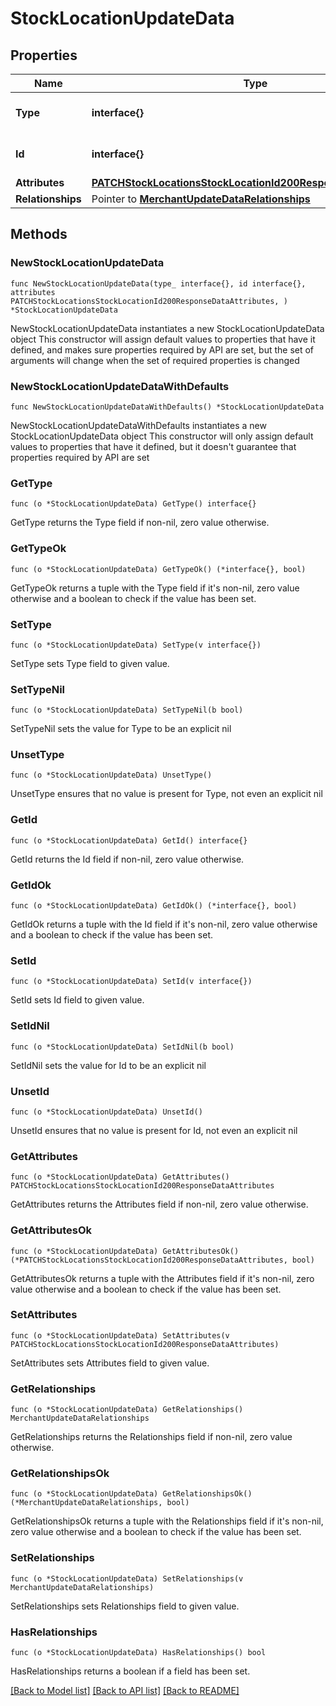 # StockLocationUpdateData

## Properties

Name | Type | Description | Notes
------------ | ------------- | ------------- | -------------
**Type** | **interface{}** | The resource&#39;s type | 
**Id** | **interface{}** | The resource&#39;s id | 
**Attributes** | [**PATCHStockLocationsStockLocationId200ResponseDataAttributes**](PATCHStockLocationsStockLocationId200ResponseDataAttributes.md) |  | 
**Relationships** | Pointer to [**MerchantUpdateDataRelationships**](MerchantUpdateDataRelationships.md) |  | [optional] 

## Methods

### NewStockLocationUpdateData

`func NewStockLocationUpdateData(type_ interface{}, id interface{}, attributes PATCHStockLocationsStockLocationId200ResponseDataAttributes, ) *StockLocationUpdateData`

NewStockLocationUpdateData instantiates a new StockLocationUpdateData object
This constructor will assign default values to properties that have it defined,
and makes sure properties required by API are set, but the set of arguments
will change when the set of required properties is changed

### NewStockLocationUpdateDataWithDefaults

`func NewStockLocationUpdateDataWithDefaults() *StockLocationUpdateData`

NewStockLocationUpdateDataWithDefaults instantiates a new StockLocationUpdateData object
This constructor will only assign default values to properties that have it defined,
but it doesn't guarantee that properties required by API are set

### GetType

`func (o *StockLocationUpdateData) GetType() interface{}`

GetType returns the Type field if non-nil, zero value otherwise.

### GetTypeOk

`func (o *StockLocationUpdateData) GetTypeOk() (*interface{}, bool)`

GetTypeOk returns a tuple with the Type field if it's non-nil, zero value otherwise
and a boolean to check if the value has been set.

### SetType

`func (o *StockLocationUpdateData) SetType(v interface{})`

SetType sets Type field to given value.


### SetTypeNil

`func (o *StockLocationUpdateData) SetTypeNil(b bool)`

 SetTypeNil sets the value for Type to be an explicit nil

### UnsetType
`func (o *StockLocationUpdateData) UnsetType()`

UnsetType ensures that no value is present for Type, not even an explicit nil
### GetId

`func (o *StockLocationUpdateData) GetId() interface{}`

GetId returns the Id field if non-nil, zero value otherwise.

### GetIdOk

`func (o *StockLocationUpdateData) GetIdOk() (*interface{}, bool)`

GetIdOk returns a tuple with the Id field if it's non-nil, zero value otherwise
and a boolean to check if the value has been set.

### SetId

`func (o *StockLocationUpdateData) SetId(v interface{})`

SetId sets Id field to given value.


### SetIdNil

`func (o *StockLocationUpdateData) SetIdNil(b bool)`

 SetIdNil sets the value for Id to be an explicit nil

### UnsetId
`func (o *StockLocationUpdateData) UnsetId()`

UnsetId ensures that no value is present for Id, not even an explicit nil
### GetAttributes

`func (o *StockLocationUpdateData) GetAttributes() PATCHStockLocationsStockLocationId200ResponseDataAttributes`

GetAttributes returns the Attributes field if non-nil, zero value otherwise.

### GetAttributesOk

`func (o *StockLocationUpdateData) GetAttributesOk() (*PATCHStockLocationsStockLocationId200ResponseDataAttributes, bool)`

GetAttributesOk returns a tuple with the Attributes field if it's non-nil, zero value otherwise
and a boolean to check if the value has been set.

### SetAttributes

`func (o *StockLocationUpdateData) SetAttributes(v PATCHStockLocationsStockLocationId200ResponseDataAttributes)`

SetAttributes sets Attributes field to given value.


### GetRelationships

`func (o *StockLocationUpdateData) GetRelationships() MerchantUpdateDataRelationships`

GetRelationships returns the Relationships field if non-nil, zero value otherwise.

### GetRelationshipsOk

`func (o *StockLocationUpdateData) GetRelationshipsOk() (*MerchantUpdateDataRelationships, bool)`

GetRelationshipsOk returns a tuple with the Relationships field if it's non-nil, zero value otherwise
and a boolean to check if the value has been set.

### SetRelationships

`func (o *StockLocationUpdateData) SetRelationships(v MerchantUpdateDataRelationships)`

SetRelationships sets Relationships field to given value.

### HasRelationships

`func (o *StockLocationUpdateData) HasRelationships() bool`

HasRelationships returns a boolean if a field has been set.


[[Back to Model list]](../README.md#documentation-for-models) [[Back to API list]](../README.md#documentation-for-api-endpoints) [[Back to README]](../README.md)


